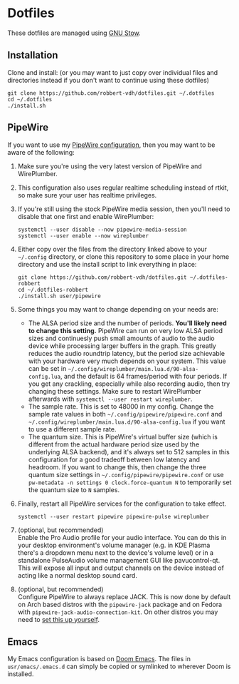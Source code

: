 # Dotfiles

These dotfiles are managed using
[GNU Stow](https://www.gnu.org/software/stow/stow.html).

## Installation

Clone and install: (or you may want to just copy over individual files and
directories instead if you don't want to continue using these dotfiles)

```shell
git clone https://github.com/robbert-vdh/dotfiles.git ~/.dotfiles
cd ~/.dotfiles
./install.sh
```

## PipeWire

If you want to use my [PipeWire
configuration](https://github.com/robbert-vdh/dotfiles/tree/master/user/pipewire),
then you may want to be aware of the following:

1. Make sure you're using the very latest version of PipeWire and WirePlumber.
2. This configuration also uses regular realtime scheduling instead of rtkit, so
   make sure your user has realtime privileges.
3. If you're still using the stock PipeWire media session, then you'll need to
   disable that one first and enable WirePlumber:

   ```shell
   systemctl --user disable --now pipewire-media-session
   systemctl --user enable --now wireplumber
   ```

4. Either copy over the files from the directory linked above to your
   `~/.config` directory, or clone this repository to some place in your home
   directory and use the install script to link everything in place:

   ```shell
   git clone https://github.com/robbert-vdh/dotfiles.git ~/.dotfiles-robbert
   cd ~/.dotfiles-robbert
   ./install.sh user/pipewire
   ```

5. Some things you may want to change depending on your needs are:

   - The ALSA period size and the number of periods. **You'll likely need to
     change this setting.** PipeWire can run on very low ALSA period sizes and
     continuesly push small amounts of audio to the audio device while
     processing larger buffers in the graph. This greatly reduces the audio
     roundtrip latency, but the period size achievable with your hardware very
     much depends on your system. This value can be set in
     `~/.config/wireplumber/main.lua.d/90-alsa-config.lua`, and the default is
     64 frames/period with four periods. If you get any crackling, especially
     while also recording audio, then try changing these settings. Make sure to
     restart WirePlumber afterwards with `systemctl --user restart wireplumber`.
   - The sample rate. This is set to 48000 in my config. Change the sample rate
     values in both `~/.config/pipewire/pipewire.conf` and
     `~/.config/wireplumber/main.lua.d/90-alsa-config.lua` if you want to use a
     different sample rate.
   - The quantum size. This is PipeWire's virtual buffer size (which is
     different from the actual hardware period size used by the underlying ALSA
     backend), and it's always set to 512 samples in this configuration for a
     good tradeoff between low latency and headroom. If you want to change this,
     then change the three quantum size settings in
     `~/.config/pipewire/pipewire.conf` or use
     `pw-metadata -n settings 0 clock.force-quantum N` to temporarily set
     the quantum size to `N` samples.

6. Finally, restart all PipeWire services for the configuration to take effect.

   ```shell
   systemctl --user restart pipewire pipewire-pulse wireplumber
   ```

7. (optional, but recommended)  
   Enable the Pro Audio profile for your audio interface. You can do this in
   your desktop environment's volume manager (e.g. in KDE Plasma there's a
   dropdown menu next to the device's volume level) or in a standalone
   PulseAudio volume management GUI like pavucontrol-qt. This will expose all
   input and output channels on the device instead of acting like a normal
   desktop sound card.

8. (optional, but recommended)  
   Configure PipeWire to always replace JACK. This is now done by default on
   Arch based distros with the `pipewire-jack` package and on Fedora with
   `pipewire-jack-audio-connection-kit`. On other distros you may need to [set this up
   yourself](https://gitlab.freedesktop.org/pipewire/pipewire/-/blob/master/INSTALL.md#jack-emulation).

## Emacs

My Emacs configuration is based on [Doom
Emacs](https://github.com/hlissner/doom-emacs). The files in
`usr/emacs/.emacs.d` can simply be copied or symlinked to wherever Doom is
installed.
